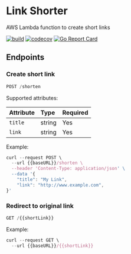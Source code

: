 # Link Shorter

AWS Lambda function to create short links

[![build](https://github.com/edmarfelipe/aws-lambda/actions/workflows/deploy.yml/badge.svg?branch=main)](https://github.com/edmarfelipe/aws-lambda/actions/workflows/deploy.yml)
[![codecov](https://codecov.io/gh/edmarfelipe/aws-lambda/graph/badge.svg?token=vBFD7NlU5Q)](https://codecov.io/gh/edmarfelipe/aws-lambda)
[![Go Report Card](https://goreportcard.com/badge/github.com/edmarfelipe/aws-lambda)](https://goreportcard.com/report/github.com/edmarfelipe/aws-lambda)

## Endpoints

### Create short link

```js
POST /shorten
```

Supported attributes:

| Attribute                | Type     | Required  |
|:-------------------------|:---------|:----------|
| `title`                  | string   |    Yes    |
| `link`                   | string   |    Yes    |

Example:

```js
curl --request POST \
  --url {{baseURL}}/shorten \
  --header 'Content-Type: application/json' \
  --data '{
	"title": "My Link",
	"link": "http://www.example.com",
}'
```

### Redirect to original link

```js
GET /{{shortLink}}
```

Example:

```js
curl --request GET \
  --url {{baseURL}}/{{shortLink}}
```